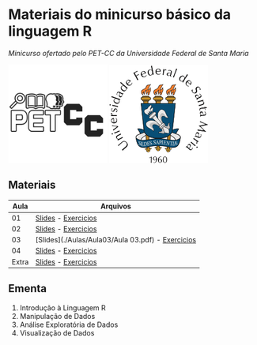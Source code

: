 # Materiais do minicurso básico da linguagem R 
*Minicurso ofertado pelo PET-CC da Universidade Federal de Santa Maria*

<picture>
    <source srcset="Imagens/logo_pet.png"  media="(prefers-color-scheme: dark)" alt="Logo do programa PET-CC da UFSM" width="200">
    <img src="Imagens/logo_pet.png" alt="Logo do programa PET-CC da UFSM" width="200">
</picture>
<picture>
    <source srcset="Imagens/logo_UFSM_dark_mode.png"  media="(prefers-color-scheme: dark)" alt="Logo da Universidade Federal de Santa Maria" width="200">
    <img src="Imagens/logo_UFSM_light_mode.png" alt="Logo da Universidade Federal de Santa Maria" width="200">
</picture>

## Materiais

|   Aula    |                            Arquivos                                            |
|----------|--------------------------------------------------------------------------------|
| 01       | [Slides](./Aulas/Aula01/Aula01.pdf) -  [Exercicios](./Aulas/Aula01/README.md)  |
| 02       | [Slides](./Aulas/Aula02/Aula02.pdf) -  [Exercicios](./Aulas/Aula02/Exercicios.md)  |
| 03       | [Slides](./Aulas/Aula03/Aula 03.pdf) -  [Exercicios](./Aulas/Aula03/Exercicios.md)  |
| 04       | [Slides](./Aulas/Aula04/Aula04.pdf) -  [Exercicios](./Aulas/Aula04/Exercicios.md)  |
| Extra       | [Slides](./Aulas/AulaExtra/Aula01.pdf) -  [Exercicios](./Aulas/AulaExtra/Exercicios.md)  |


## Ementa

1. Introdução à Linguagem R
2. Manipulação de Dados
3. Análise Exploratória de Dados
4. Visualização de Dados

